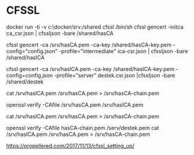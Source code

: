 # CFSSL

docker run -ti -v c:\docker/srv:/shared cfssl /bin/sh
cfssl gencert -initca ca_csr.json  | cfssljson -bare /shared/hasCA

cfssl gencert -ca /srv/hasCA.pem -ca-key /shared/hasCA-key.pem -config="config.json" -profile="intermediate" ica-csr.json | cfssljson -bare /shared/hasICA

cfssl gencert -ca /srv/hasICA.pem -ca-key /shared/hasICA-key.pem -config=config.json -profile="server" destek.csr.json |cfssljson -bare /shared/destek

cat /srv/hasICA.pem /srv/hasCA.pem > /srv/hasCA-chain.pem



openssl verify -CAfile /srv/hasCA.pem /srv/hasICA.pem

cat /srv/hasICA.pem /srv/hasCA.pem > /srv/hasCA-chain.pem

openssl verify -CAfile hasCA-chain.pem /serv/destek.pem
cat /srv/hasICA.pem /srv/hasCA.pem > /srv/hasCA-chain.pem

https://propellered.com/2017/11/13/cfssl_setting_up/
